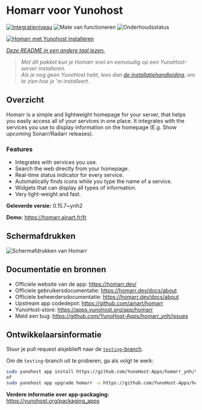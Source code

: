 <!--
NB: Deze README is automatisch gegenereerd door <https://github.com/YunoHost/apps/tree/master/tools/readme_generator>
Hij mag NIET handmatig aangepast worden.
-->

# Homarr voor Yunohost

[![Integratieniveau](https://apps.yunohost.org/badge/integration/homarr)](https://ci-apps.yunohost.org/ci/apps/homarr/)
![Mate van functioneren](https://apps.yunohost.org/badge/state/homarr)
![Onderhoudsstatus](https://apps.yunohost.org/badge/maintained/homarr)

[![Homarr met Yunohost installeren](https://install-app.yunohost.org/install-with-yunohost.svg)](https://install-app.yunohost.org/?app=homarr)

*[Deze README in een andere taal lezen.](./ALL_README.md)*

> *Met dit pakket kun je Homarr snel en eenvoudig op een YunoHost-server installeren.*  
> *Als je nog geen YunoHost hebt, lees dan [de installatiehandleiding](https://yunohost.org/install), om te zien hoe je 'm installeert.*

## Overzicht

Homarr is a simple and lightweight homepage for your server, that helps you easily access all of your services in one place.
It integrates with the services you use to display information on the homepage (E.g. Show upcoming Sonarr/Radarr releases).

### Features

- Integrates with services you use.
- Search the web directly from your homepage.
- Real-time status indicator for every service.
- Automatically finds icons while you type the name of a service.
- Widgets that can display all types of information.
- Very light-weight and fast.


**Geleverde versie:** 0.15.7~ynh2

**Demo:** <https://homarr.ajnart.fr/fr>

## Schermafdrukken

![Schermafdrukken van Homarr](./doc/screenshots/screenshot.png)

## Documentatie en bronnen

- Officiele website van de app: <https://homarr.dev/>
- Officiele gebruikersdocumentatie: <https://homarr.dev/docs/about>
- Officiele beheerdersdocumentatie: <https://homarr.dev/docs/about>
- Upstream app codedepot: <https://github.com/ajnart/homarr>
- YunoHost-store: <https://apps.yunohost.org/app/homarr>
- Meld een bug: <https://github.com/YunoHost-Apps/homarr_ynh/issues>

## Ontwikkelaarsinformatie

Stuur je pull request alsjeblieft naar de [`testing`-branch](https://github.com/YunoHost-Apps/homarr_ynh/tree/testing).

Om de `testing`-branch uit te proberen, ga als volgt te werk:

```bash
sudo yunohost app install https://github.com/YunoHost-Apps/homarr_ynh/tree/testing --debug
of
sudo yunohost app upgrade homarr -u https://github.com/YunoHost-Apps/homarr_ynh/tree/testing --debug
```

**Verdere informatie over app-packaging:** <https://yunohost.org/packaging_apps>
